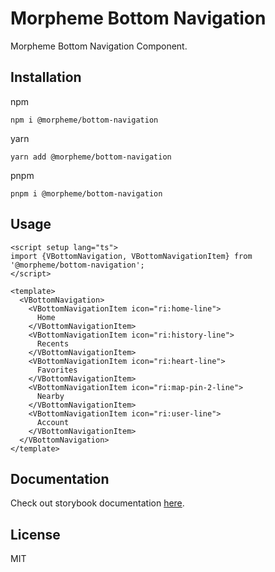 # Morpheme Bottom Navigation

Morpheme Bottom Navigation Component.

## Installation

npm

```
npm i @morpheme/bottom-navigation
```

yarn

```
yarn add @morpheme/bottom-navigation
```

pnpm

```
pnpm i @morpheme/bottom-navigation
```

## Usage

```vue
<script setup lang="ts">
import {VBottomNavigation, VBottomNavigationItem} from '@morpheme/bottom-navigation';
</script>

<template>
  <VBottomNavigation>
    <VBottomNavigationItem icon="ri:home-line">
      Home
    </VBottomNavigationItem>
    <VBottomNavigationItem icon="ri:history-line">
      Recents
    </VBottomNavigationItem>
    <VBottomNavigationItem icon="ri:heart-line">
      Favorites
    </VBottomNavigationItem>
    <VBottomNavigationItem icon="ri:map-pin-2-line">
      Nearby
    </VBottomNavigationItem>
    <VBottomNavigationItem icon="ri:user-line">
      Account
    </VBottomNavigationItem>
  </VBottomNavigation>
</template>
```

## Documentation

Check out storybook documentation [here](https://gits-ui.web.app/?path=/story/components-bottom-navigation--default).

## License

MIT
